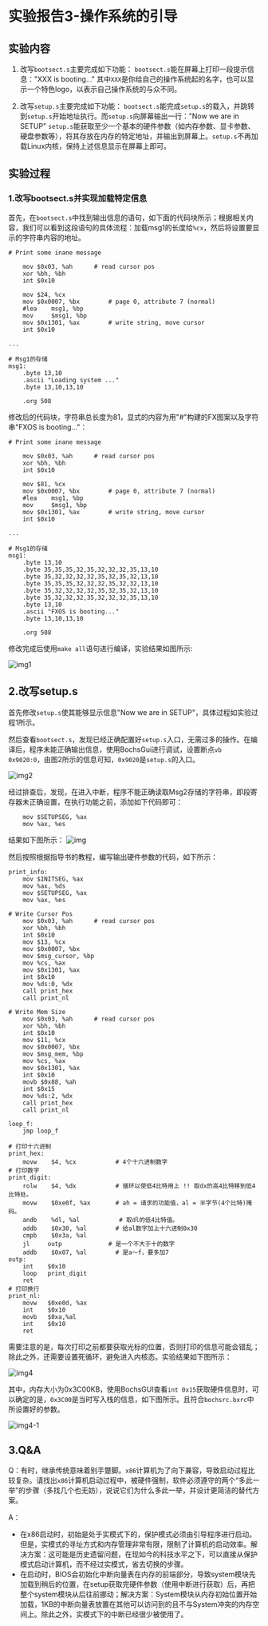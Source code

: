 # 实验报告3-操作系统的引导

## 实验内容
1. 改写`bootsect.s`主要完成如下功能：
   `bootsect.s`能在屏幕上打印一段提示信息："XXX is booting..."
   其中`XXX`是你给自己的操作系统起的名字，也可以显示一个特色logo，以表示自己操作系统的与众不同。

2. 改写`setup.s`主要完成如下功能：
   `bootsect.s`能完成`setup.s`的载入，并跳转到`setup.s`开始地址执行。而`setup.s`向屏幕输出一行："Now we are in SETUP"
   `setup.s`能获取至少一个基本的硬件参数（如内存参数、显卡参数、硬盘参数等），将其存放在内存的特定地址，并输出到屏幕上。`setup.s`不再加载Linux内核，保持上述信息显示在屏幕上即可。

## 实验过程

### 1.改写bootsect.s并实现加载特定信息

首先，在`bootsect.s`中找到输出信息的语句，如下面的代码块所示；根据相关内容，我们可以看到这段语句的具体流程：加载msg1的长度给`%cx`，然后将设置要显示的字符串内容的地址。

```assembly
# Print some inane message

	mov	$0x03, %ah		# read cursor pos
	xor	%bh, %bh
	int	$0x10
	
	mov	$24, %cx
	mov	$0x0007, %bx		# page 0, attribute 7 (normal)
	#lea	msg1, %bp
	mov     $msg1, %bp
	mov	$0x1301, %ax		# write string, move cursor
	int	$0x10

...

# Msg1的存储
msg1:
	.byte 13,10
	.ascii "Loading system ..."
	.byte 13,10,13,10

	.org 508
```

修改后的代码块，字符串总长度为81，显式的内容为用"#"构建的FX图案以及字符串"FXOS is booting..."：

```assembly
# Print some inane message

	mov	$0x03, %ah		# read cursor pos
	xor	%bh, %bh
	int	$0x10
	
	mov	$81, %cx
	mov	$0x0007, %bx		# page 0, attribute 7 (normal)
	#lea	msg1, %bp
	mov     $msg1, %bp
	mov	$0x1301, %ax		# write string, move cursor
	int	$0x10

...

# Msg1的存储
msg1:
    .byte 13,10
    .byte 35,35,35,32,35,32,32,32,35,13,10
    .byte 35,32,32,32,32,35,32,35,32,13,10
    .byte 35,35,35,32,32,32,35,32,32,13,10
    .byte 35,32,32,32,32,35,32,35,32,13,10
    .byte 35,32,32,32,35,32,32,32,35,13,10
    .byte 13,10
    .ascii "FXOS is booting..."
    .byte 13,10,13,10
    
    .org 508
```

修改完成后使用`make all`语句进行编译，实验结果如图所示:

![img1](./images/1.png)

## 2.改写setup.s

首先修改`setup.s`使其能够显示信息"Now we are in SETUP"，具体过程如实验过程1所示。

然后查看`bootsect.s`，发现已经正确配置好`setup.s`入口，无需过多的操作。在编译后，程序未能正确输出信息，使用BochsGui进行调试，设置断点`vb 0x9020:0`，由图2所示的信息可知，`0x9020`是`setup.s`的入口。

![img2](./images/2.png)

经过排查后，发现，在进入中断，程序不能正确读取Msg2存储的字符串，即段寄存器未正确设置，在执行功能之前，添加如下代码即可：

```assembly
    mov	$SETUPSEG, %ax
    mov	%ax, %es
```

结果如下图所示：
![img](./images/3.png)

然后按照根据指导书的教程，编写输出硬件参数的代码，如下所示：

```assembly
print_info:
    mov	$INITSEG, %ax
	mov	%ax, %ds
    mov	$SETUPSEG, %ax
	mov	%ax, %es

# Write Cursor Pos
    mov	$0x03, %ah		# read cursor pos
	xor	%bh, %bh
	int	$0x10
	mov	$13, %cx
	mov	$0x0007, %bx
	mov $msg_cursor, %bp
    mov	%cs, %ax
	mov	$0x1301, %ax
	int	$0x10
    mov %ds:0, %dx
    call print_hex
    call print_nl

# Write Mem Size
    mov	$0x03, %ah		# read cursor pos
	xor	%bh, %bh
	int	$0x10
    mov	$11, %cx
	mov	$0x0007, %bx
	mov $msg_mem, %bp
    mov	%cs, %ax
	mov	$0x1301, %ax
	int	$0x10
    movb $0x88, %ah
    int $0x15
    mov %ds:2, %dx
    call print_hex
    call print_nl

loop_f:
	jmp loop_f

# 打印十六进制
print_hex:
    movw    $4, %cx           # 4个十六进制数字
# 打印数字
print_digit:
    rolw    $4, %dx           # 循环以使低4比特用上 !! 取dx的高4比特移到低4比特处。
    movw    $0xe0f, %ax       # ah = 请求的功能值，al = 半字节(4个比特)掩码。
    andb    %dl, %al           # 取dl的低4比特值。
    addb    $0x30, %al        # 给al数字加上十六进制0x30
    cmpb    $0x3a, %al
    jl     outp             # 是一个不大于十的数字
    addb    $0x07, %al        # 是a～f，要多加7
outp:
    int    $0x10
    loop   print_digit
    ret
# 打印换行
print_nl:
    movw   $0xe0d, %ax
    int    $0x10
    movb   $0xa,%al
    int    $0x10
    ret
```

需要注意的是，每次打印之前都要获取光标的位置，否则打印的信息可能会错乱；除此之外，还需要设置死循环，避免进入内核态。实验结果如下图所示：

![img4](./images/4.png)

其中，内存大小为0x3C00KB，使用BochsGUI查看`int 0x15`获取硬件信息时，可以确定的是，`0x3C00`是当时写入栈的信息，如下图所示。且符合`bochsrc.bxrc`中所设置好的参数。

![img4-1](./images/4-1.png)

## 3.Q&A

Q：有时，继承传统意味着别手蹩脚。`x86`计算机为了向下兼容，导致启动过程比较复杂。请找出`x86`计算机启动过程中，被硬件强制，软件必须遵守的两个“多此一举”的步骤（多找几个也无妨），说说它们为什么多此一举，并设计更简洁的替代方案。

A：
- 在x86启动时，初始是处于实模式下的，保护模式必须由引导程序进行启动。但是，实模式的寻址方式和内存管理非常有限，限制了计算机的启动效率。解决方案：这可能是历史遗留问题，在现如今的科技水平之下，可以直接从保护模式启动计算机，而不经过实模式，省去切换的步骤。
- 在启动时，BIOS会初始化中断向量表在内存的前端部分，导致system模块先加载到稍后的位置，在setup获取完硬件参数（使用中断进行获取）后，再把整个system模块从后往前挪动；解决方案：System模块从内存初始位置开始加载，1KB的中断向量表放置在其他可以访问到的且不与System冲突的内存空间上。除此之外，实模式下的中断已经很少被使用了。

